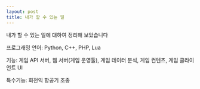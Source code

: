 ```yaml
---
layout: post
title: 내가 할 수 있는 일
---
```


내가 할 수 있는 일에 대하여 정리해 보았습니다

프로그래밍 언어: Python, C++, PHP, Lua

기능: 게임 API 서버, 웹 서버(게임 운영툴), 게임 데이터 분석, 게임 컨텐츠, 게임 클라이언트 UI

특수기능: 회전익 항공기 조종

